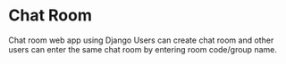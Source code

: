 # Chat Room
Chat room web app using Django 
Users can create chat room and other users can enter the same chat room by entering room code/group name.
